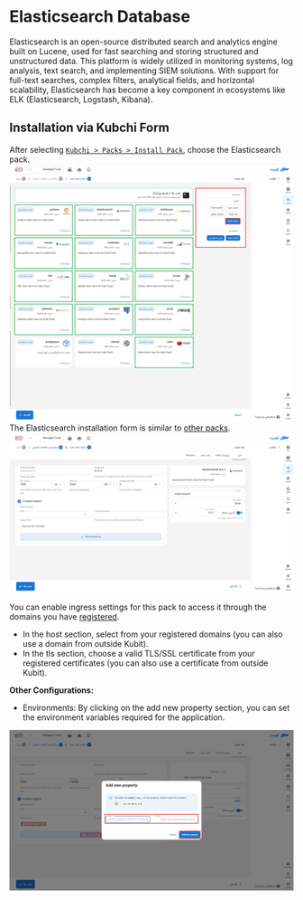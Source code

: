 # Elasticsearch Database

Elasticsearch is an open-source distributed search and analytics engine built on Lucene, used for fast searching and storing structured and unstructured data. This platform is widely utilized in monitoring systems, log analysis, text search, and implementing SIEM solutions. With support for full-text searches, complex filters, analytical fields, and horizontal scalability, Elasticsearch has become a key component in ecosystems like ELK (Elasticsearch, Logstash, Kibana).

## Installation via Kubchi Form

After selecting [`Kubchi > Packs > Install Pack`](../../kubchi/getting-started), choose the Elasticsearch pack.
![Packs: pack install](img/pack-install-list.png)
The Elasticsearch installation form is similar to [other packs](../../kubchi/getting-started).
![Packs: pack install](img/pack-install-elasticsearch-form.png)

You can enable ingress settings for this pack to access it through the domains you have [registered](../../kubchi/domains).

- In the host section, select from your registered domains (you can also use a domain from outside Kubit).
- In the tls section, choose a valid TLS/SSL certificate from your registered certificates (you can also use a certificate from outside Kubit).

**Other Configurations:**

- Environments: By clicking on the add new property section, you can set the environment variables required for the application.

![Packs: pack install](img/pack-install-form-environment-vars.png)
